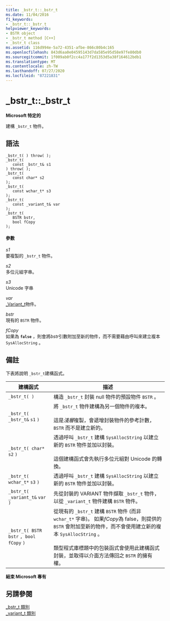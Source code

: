 ```yaml
---
title: _bstr_t::_bstr_t
ms.date: 11/04/2016
f1_keywords:
- _bstr_t::_bstr_t
helpviewer_keywords:
- BSTR object
- _bstr_t method [C++]
- _bstr_t class
ms.assetid: 116d994e-5a72-4351-afbe-866c80b4c165
ms.openlocfilehash: 843d6aa0e04595143d7da585e95d58e97fe80db0
ms.sourcegitcommit: 1f009ab0f2cc4a177f2d1353d5a38f164612bdb1
ms.translationtype: MT
ms.contentlocale: zh-TW
ms.lasthandoff: 07/27/2020
ms.locfileid: "87221831"
---
```

# <a name="_bstr_t_bstr_t"></a>_bstr_t::_bstr_t

**Microsoft 特定的**

建構 `_bstr_t` 物件。

## <a name="syntax"></a>語法

```
_bstr_t( ) throw( );
_bstr_t(
   const _bstr_t& s1
) throw( );
_bstr_t(
   const char* s2
);
_bstr_t(
   const wchar_t* s3
);
_bstr_t(
   const _variant_t& var
);
_bstr_t(
   BSTR bstr,
   bool fCopy
);
```

#### <a name="parameters"></a>參數

*s1*<br/>
要複製的 `_bstr_t` 物件。

*s2*<br/>
多位元組字串。

*s3*<br/>
Unicode 字串

*var*<br/>
[_Variant_t](../cpp/variant-t-class.md)物件。

*bstr*<br/>
現有的 `BSTR` 物件。

*fCopy*<br/>
如果為 **`false`** ，則會將*bstr*引數附加至新的物件，而不需要藉由呼叫來建立複本 `SysAllocString` 。

## <a name="remarks"></a>備註

下表將說明 `_bstr_t`建構函式。

|建構函式|描述|
|-----------------|-----------------|
|`_bstr_t( )`|構造 `_bstr_t` 封裝 null 物件的預設物件 `BSTR` 。|
|`_bstr_t( _bstr_t&`  `s1`  `)`|將 `_bstr_t` 物件建構為另一個物件的複本。<br /><br /> 這是*淺層*複製，會遞增封裝物件的參考計數， `BSTR` 而不是建立新的。|
|`_bstr_t( char*`  `s2`  `)`|透過呼叫 `_bstr_t` 建構 `SysAllocString` 以建立新的 `BSTR` 物件並加以封裝。<br /><br /> 這個建構函式會先執行多位元組對 Unicode 的轉換。|
|`_bstr_t( wchar_t*`  `s3`  `)`|透過呼叫 `_bstr_t` 建構 `SysAllocString` 以建立新的 `BSTR` 物件並加以封裝。|
|`_bstr_t( _variant_t&`  `var`  `)`|先從封裝的 VARIANT 物件擷取 `_bstr_t` 物件，以從 `_variant_t` 物件建構 `BSTR` 物件。|
|`_bstr_t( BSTR`  `bstr` `, bool`  `fCopy`  `)`|從現有的 `_bstr_t` 建構 `BSTR` 物件 (而非 `wchar_t*` 字串)。 如果*fCopy*為 false，則提供的 `BSTR` 會附加至新的物件，而不會使用建立新的複本 `SysAllocString` 。<br /><br /> 類型程式庫標題中的包裝函式會使用此建構函式封裝，並取得以介面方法傳回之 `BSTR` 的擁有權。|

**結束 Microsoft 專有**

## <a name="see-also"></a>另請參閱

[_bstr_t 類別](../cpp/bstr-t-class.md)<br/>
[_variant_t 類別](../cpp/variant-t-class.md)
